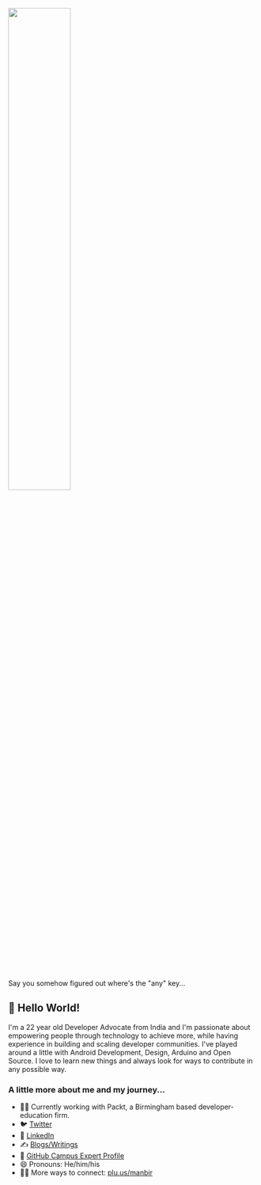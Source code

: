<p align="auto">
<img src="https://media.giphy.com/media/vpURqIvpuDguQ/giphy.gif" width=50%>
</p>

Say you somehow figured out where's the "any" key...

<!--
**marwahmanbir/marwahmanbir** is a ✨ _special_ ✨ repository because its `README.md` (this file) appears on your GitHub profile.

Here are some ideas to get you started:

- 🔭 I’m currently working on ...
- 🌱 I’m currently learning ...
- 👯 I’m looking to collaborate on ...
- 🤔 I’m looking for help with ...
- 💬 Ask me about ...
- 📫 How to reach me: ...
- 😄 Pronouns: ...
- ⚡ Fun fact: ...

-->

## 👋 Hello World!

I'm a 22 year old Developer Advocate from India and I'm passionate about empowering people through technology to achieve more, while having experience in building and scaling developer communities. I've played around a little with Android Development, Design, Arduino and Open Source. I love to learn new things and always look for ways to contribute in any possible way. 

### A little more about me and my journey...
- 👨‍💻 Currently working with Packt, a Birmingham based developer-education firm.
- 🐦 [Twitter](https://twitter.com/manbirmarwah)
- 👥 [LinkedIn](https://linkedin.com/in/manbirmarwah)
- ✍️ [Blogs/Writings](https://dev.to/manbir)
- 🚩 [GitHub Campus Expert Profile](https://githubcampus.expert/marwahmanbir)
- 😄 Pronouns: He/him/his
- 🕵️‍♂️ More ways to connect: [plu.us/manbir](https://plu.us/manbir)

